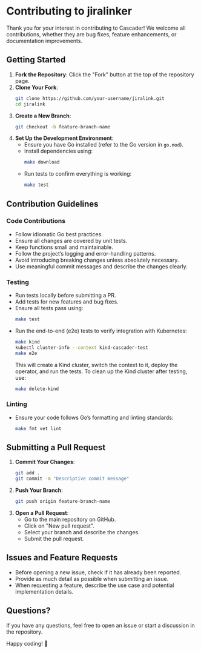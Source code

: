 # Contributing to jiralinker

Thank you for your interest in contributing to Cascader! We welcome all contributions, whether they are bug fixes, feature enhancements, or documentation improvements.

## Getting Started

1. **Fork the Repository**: Click the "Fork" button at the top of the repository page.
2. **Clone Your Fork**:
   ```sh
   git clone https://github.com/your-username/jiralink.git
   cd jiralink
   ```
3. **Create a New Branch**:
   ```sh
   git checkout -b feature-branch-name
   ```
4. **Set Up the Development Environment**:
   - Ensure you have Go installed (refer to the Go version in `go.mod`).
   - Install dependencies using:
     ```sh
     make download
     ```
   - Run tests to confirm everything is working:
     ```sh
     make test
     ```

## Contribution Guidelines

### Code Contributions

- Follow idiomatic Go best practices.
- Ensure all changes are covered by unit tests.
- Keep functions small and maintainable.
- Follow the project’s logging and error-handling patterns.
- Avoid introducing breaking changes unless absolutely necessary.
- Use meaningful commit messages and describe the changes clearly.

### Testing

- Run tests locally before submitting a PR.
- Add tests for new features and bug fixes.
- Ensure all tests pass using:
  ```sh
  make test
  ```
- Run the end-to-end (e2e) tests to verify integration with Kubernetes:
  ```sh
  make kind
  kubectl cluster-info --context kind-cascader-test
  make e2e
  ```
  This will create a Kind cluster, switch the context to it, deploy the operator, and run the tests.
  To clean up the Kind cluster after testing, use:
  ```sh
  make delete-kind
  ```

### Linting

- Ensure your code follows Go’s formatting and linting standards:
  ```sh
  make fmt vet lint
  ```

## Submitting a Pull Request

1. **Commit Your Changes**:
   ```sh
   git add .
   git commit -m "Descriptive commit message"
   ```
2. **Push Your Branch**:
   ```sh
   git push origin feature-branch-name
   ```
3. **Open a Pull Request**:
   - Go to the main repository on GitHub.
   - Click on "New pull request".
   - Select your branch and describe the changes.
   - Submit the pull request.

## Issues and Feature Requests

- Before opening a new issue, check if it has already been reported.
- Provide as much detail as possible when submitting an issue.
- When requesting a feature, describe the use case and potential implementation details.

## Questions?

If you have any questions, feel free to open an issue or start a discussion in the repository.

Happy coding! 🚀
